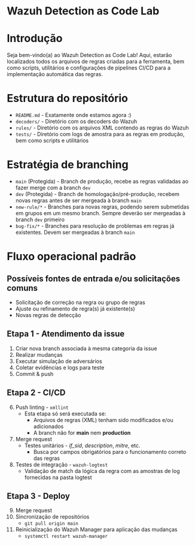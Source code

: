 # Wazuh Detection as Code Lab

# Introdução
Seja bem-vindo(a) ao Wazuh Detection as Code Lab! Aqui, estarão localizados todos os arquivos de regras criadas para a ferramenta, bem como scripts, utilitários e configurações de pipelines CI/CD para a implementação automática das regras.

# Estrutura do repositório
- `README.md` - Exatamente onde estamos agora :)
- `decoders/` - Diretório com os decoders do Wazuh
- `rules/` - Diretório com os arquivos XML contendo as regras do Wazuh
- `tests/` - Diretório com logs de amostra para as regras em produção, bem como scripts e utilitários

# Estratégia de branching
- `main` (Protegida) - Branch de produção, recebe as regras validadas ao fazer merge com a branch `dev` 
- `dev` (Protegida) - Branch de homologação/pré-produção, recebem novas regras antes de ser mergeada à branch `main`
- `new-rule/*` - Branches para novas regras, podendo serem submetidas em grupos em um mesmo branch. Sempre deverão ser mergeadas à branch `dev` primeiro
- `bug-fix/*` - Branches para resolução de problemas em regras já existentes. Devem ser mergeadas à branch `main`

# Fluxo operacional padrão

## Possíveis fontes de entrada e/ou solicitações comuns
- Solicitação de correção na regra ou grupo de regras
- Ajuste ou refinamento de regra(s) já existente(s)
- Novas regras de detecção

## Etapa 1 - Atendimento da issue
1. Criar nova branch associada à mesma categoria da issue
2. Realizar mudanças
3. Executar simulação de adversários
4. Coletar evidências e logs para teste
5. Commit & push

## Etapa 2 - CI/CD
6. Push linting - `xmllint`
    - Esta etapa só será executada se:
        - Arquivos de regras (XML) tenham sido modificados e/ou adicionados
        - A branch não for **main** nem **production**
7. Merge request
    - Testes unitários - _if\_sid_, _description_, _mitre_, etc.
        - Busca por campos obrigatórios para o funcionamento correto das regras
8. Testes de integração - `wazuh-logtest`
    - Validação de match da lógica da regra com as amostras de log fornecidas na pasta logtest

## Etapa 3 - Deploy
9. Merge request
10. Sincronização de repositórios
    - `git pull origin main`
11. Reinicialização do Wazuh Manager para aplicação das mudanças
    - `systemctl restart wazuh-manager`
